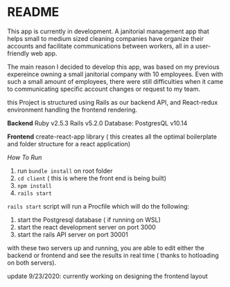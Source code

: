# README

  
This app is currently in development. A janitorial management app that helps small to medium sized cleaning companies have organize their accounts and facilitate communications between workers, all in a user-friendly web app.

The main reason I decided to develop this app, was based on my previous expereince owning a small janitorial company with 10 employees. Even with such a small amount of employees, there were still difficulties when it came to communicating specific account changes or request to my team.

this Project is structured using Rails as our backend API, and React-redux environment handling the frontend rendering.

**Backend**
Ruby v2.5.3
Rails v5.2.0
Database: PostgresQL  v10.14

**Frontend**
create-react-app library ( this creates all the optimal boilerplate and folder structure for a react application)


*How To Run*

1. run ```bundle install``` on root folder
2. ``cd client`` ( this is where the front end is being built)
3. ``npm install``
4. ``rails start``

``rails start`` script will run a Procfile which will do the following:
1. start the Postgresql database ( if running on WSL)
2. start the react development server on port 3000
3. start the rails API server on port 30001

with these two servers up and running, you are able to edit either the backend or frontend and see the results in real time ( thanks to hotloading on both servers).

update 9/23/2020:
currently working on designing the frontend layout
